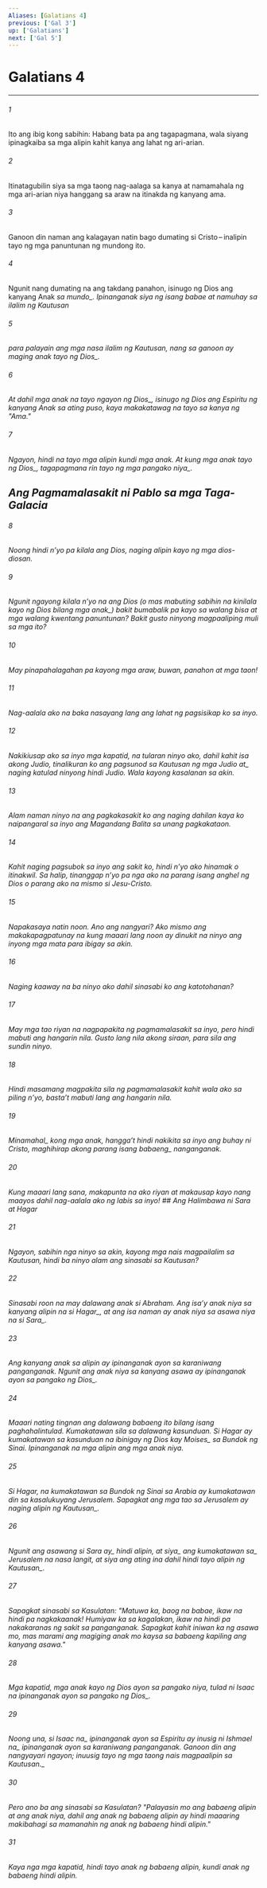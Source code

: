 ```yaml
---
Aliases: [Galatians 4]
previous: ['Gal 3']
up: ['Galatians']
next: ['Gal 5']
---
```

# Galatians 4

***






















###### 1 










Ito ang ibig kong sabihin: Habang bata pa ang tagapagmana, wala siyang ipinagkaiba sa mga alipin kahit kanya ang lahat ng ari-arian. 





















###### 2 










Itinatagubilin siya sa mga taong nag-aalaga sa kanya at namamahala ng mga ari-arian niya hanggang sa araw na itinakda ng kanyang ama. 





















###### 3 










Ganoon din naman ang kalagayan natin bago dumating si Cristo – inalipin tayo ng mga panuntunan ng mundong ito. 





















###### 4 










Ngunit nang dumating na ang takdang panahon, isinugo ng Dios ang kanyang Anak <i class="trans-change">sa mundo_. Ipinanganak siya ng isang babae at namuhay sa ilalim ng Kautusan 





















###### 5 










para palayain ang mga nasa ilalim ng Kautusan, nang sa ganoon ay maging anak tayo <i class="trans-change">ng Dios_. 





















###### 6 










At dahil mga anak na tayo ngayon <i class="trans-change">ng Dios_, isinugo ng Dios ang Espiritu ng kanyang Anak sa ating puso, kaya makakatawag na tayo sa kanya ng "Ama." 





















###### 7 










Ngayon, hindi na tayo mga alipin kundi mga anak. At kung mga anak tayo <i class="trans-change">ng Dios_, tagapagmana rin tayo <i class="trans-change">ng mga pangako niya_.

## Ang Pagmamalasakit ni Pablo sa mga Taga-Galacia 





















###### 8 










Noong hindi nʼyo pa kilala ang Dios, naging alipin kayo ng mga dios-diosan. 





















###### 9 










Ngunit ngayong kilala nʼyo na ang Dios (o mas mabuting sabihin na kinilala kayo ng Dios <i class="trans-change">bilang mga anak_) bakit bumabalik pa kayo sa walang bisa at mga walang kwentang panuntunan? Bakit gusto ninyong magpaaliping muli sa mga ito? 





















###### 10 










May pinapahalagahan pa kayong mga araw, buwan, panahon at mga taon! 





















###### 11 










Nag-aalala ako na baka nasayang lang ang lahat ng pagsisikap ko sa inyo. 





















###### 12 










Nakikiusap ako sa inyo mga kapatid, na tularan ninyo ako, <i class="trans-change">dahil kahit isa akong Judio, tinalikuran ko ang pagsunod sa Kautusan ng mga Judio at_ naging katulad ninyong hindi Judio. Wala kayong kasalanan sa akin. 





















###### 13 










Alam naman ninyo na ang pagkakasakit ko ang naging dahilan kaya ko naipangaral sa inyo ang Magandang Balita sa unang pagkakataon. 





















###### 14 










Kahit naging pagsubok sa inyo ang sakit ko, hindi nʼyo ako hinamak o itinakwil. Sa halip, tinanggap nʼyo pa nga ako na parang isang anghel ng Dios o parang ako na mismo si Jesu-Cristo. 





















###### 15 










Napakasaya natin noon. Ano ang nangyari? Ako mismo ang makakapagpatunay na kung maaari lang noon ay dinukit na ninyo ang inyong mga mata para ibigay sa akin. 





















###### 16 










Naging kaaway na ba ninyo ako dahil sinasabi ko ang katotohanan? 





















###### 17 










May mga tao riyan na nagpapakita ng pagmamalasakit sa inyo, pero hindi mabuti ang hangarin nila. Gusto lang nila akong siraan, para sila ang sundin ninyo. 





















###### 18 










Hindi masamang magpakita sila ng pagmamalasakit kahit wala ako sa piling nʼyo, bastaʼt mabuti lang ang hangarin nila. 





















###### 19 










<i class="trans-change">Minamahal_ kong mga anak, hanggaʼt hindi nakikita sa inyo ang buhay ni Cristo, maghihirap akong parang isang <i class="trans-change">babaeng_ nanganganak. 





















###### 20 










Kung maaari lang sana, makapunta na ako riyan at makausap kayo nang maayos dahil nag-aalala ako ng labis sa inyo! ## Ang Halimbawa ni Sara at Hagar 





















###### 21 










Ngayon, sabihin nga ninyo sa akin, kayong mga nais magpailalim sa Kautusan, hindi ba ninyo alam ang sinasabi sa Kautusan? 





















###### 22 










Sinasabi roon na may dalawang anak si Abraham. Ang isaʼy anak niya sa kanyang alipin <i class="trans-change">na si Hagar_, at ang isa naman ay anak niya sa asawa niya <i class="trans-change">na si Sara_. 





















###### 23 










Ang kanyang anak sa alipin ay ipinanganak ayon sa karaniwang panganganak. Ngunit ang anak niya sa kanyang asawa ay ipinanganak ayon sa pangako <i class="trans-change">ng Dios_. 





















###### 24 










Maaari nating tingnan ang dalawang babaeng ito bilang isang paghahalintulad. Kumakatawan sila sa dalawang kasunduan. Si Hagar ay kumakatawan sa kasunduan na ibinigay <i class="trans-change">ng Dios kay Moises_ sa Bundok ng Sinai. Ipinanganak na mga alipin ang mga anak niya. 





















###### 25 










Si Hagar, na kumakatawan sa Bundok ng Sinai sa Arabia ay kumakatawan din sa kasalukuyang Jerusalem. Sapagkat ang mga tao sa Jerusalem ay naging alipin <i class="trans-change">ng Kautusan_. 





















###### 26 










Ngunit <i class="trans-change">ang asawang si Sara ay_ hindi alipin, <i class="trans-change">at siya_ ang <i class="trans-change">kumakatawan sa_ Jerusalem na nasa langit, at siya ang ating ina <i class="trans-change">dahil hindi tayo alipin ng Kautusan_. 





















###### 27 










Sapagkat sinasabi sa Kasulatan: "Matuwa ka, baog na babae, ikaw na hindi pa nagkakaanak! Humiyaw ka sa kagalakan, ikaw na hindi pa nakakaranas ng sakit sa panganganak. Sapagkat kahit iniwan ka ng asawa mo, mas marami ang magiging anak mo kaysa sa babaeng kapiling ang kanyang asawa." 





















###### 28 










Mga kapatid, mga anak kayo ng Dios ayon sa pangako niya, tulad ni Isaac <i class="trans-change">na ipinanganak ayon sa pangako ng Dios_. 





















###### 29 










Noong una, si <i class="trans-change">Isaac na_ ipinanganak ayon sa Espiritu ay inusig ni <i class="trans-change">Ishmael na_ ipinanganak ayon sa karaniwang panganganak. Ganoon din ang nangyayari ngayon; <i class="trans-change">inuusig tayo ng mga taong nais magpaalipin sa Kautusan._ 





















###### 30 










Pero ano ba ang sinasabi sa Kasulatan? "Palayasin mo ang babaeng alipin at ang anak niya, dahil ang anak ng babaeng alipin ay hindi maaaring makibahagi sa mamanahin ng anak ng babaeng hindi alipin." 





















###### 31 










Kaya nga mga kapatid, hindi tayo anak ng babaeng alipin, kundi anak ng babaeng hindi alipin.
